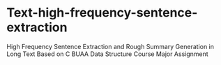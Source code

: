 # Text-high-frequency-sentence-extraction
High Frequency Sentence Extraction and Rough Summary Generation in Long Text Based on C
BUAA Data Structure Course Major Assignment
